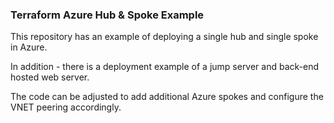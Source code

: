 ### Terraform Azure Hub & Spoke Example

This repository has an example of deploying a single hub and single spoke in Azure. 

In addition - there is a deployment example of a jump server and back-end hosted web server. 

The code can be adjusted to add additional Azure spokes and configure the VNET peering accordingly. 
